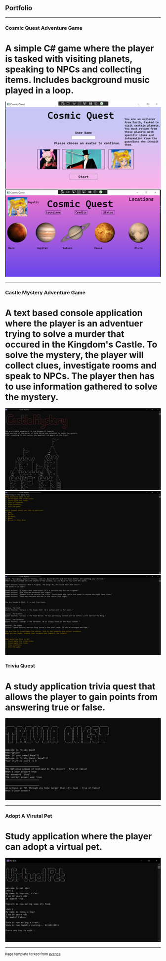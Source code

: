 ## Portfolio

---

### Cosmic Quest Adventure Game 
# A simple C# game where the player is tasked with visiting planets, speaking to NPCs and collecting items. Includes background music played in a loop.

<img src="images/cosmicquest1.PNG?raw=true"/>
<img src="images/cosmicquest2.PNG?raw=true"/>

---
### Castle Mystery Adventure Game
 # A text based console application where the player is an adventuer trying to solve a murder that occured in the Kingdom's Castle. To solve the mystery, the player will collect clues, investigate rooms and speak to NPCs. The player then has to use information gathered to solve the mystery.


<img src="images/castlemystery1.PNG?raw=true"/>
<img src="images/castlemystery2.PNG?raw=true"/>
<img src="images/castlemystery3.PNG?raw=true"/>



### Trivia Quest
# A study application trivia quest that allows the player to gain points from answering true or false.
<img src="images/trivia quest.PNG?raw=true"/>

---

### Adopt A Virutal Pet
# Study application where the player can adopt a virtual pet.
<img src="images/virtualpet.PNG?raw=true"/>




---
<p style="font-size:11px">Page template forked from <a href="https://github.com/evanca/quick-portfolio">evanca</a></p>
<!-- Remove above link if you don't want to attibute -->
